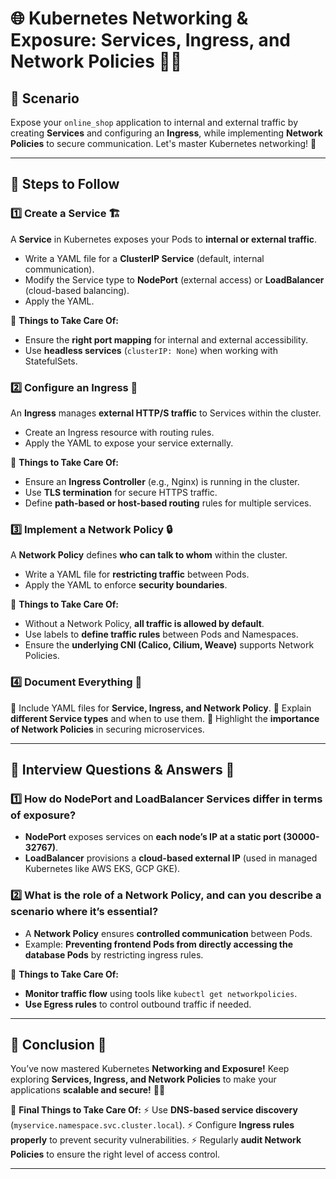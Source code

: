 # 🌐 Kubernetes Networking & Exposure: Services, Ingress, and Network Policies 🚀🔗

## **📜 Scenario**

Expose your `online_shop` application to internal and external traffic by creating **Services** and configuring an **Ingress**, while implementing **Network Policies** to secure communication. Let's master Kubernetes networking! 🎯

---

## **🔹 Steps to Follow**

### **1️⃣ Create a Service 🏗️**

A **Service** in Kubernetes exposes your Pods to **internal or external traffic**.

- Write a YAML file for a **ClusterIP Service** (default, internal communication).
- Modify the Service type to **NodePort** (external access) or **LoadBalancer** (cloud-based balancing).
- Apply the YAML.

📌 **Things to Take Care Of:**

- Ensure the **right port mapping** for internal and external accessibility.
- Use **headless services** (`clusterIP: None`) when working with StatefulSets.

### **2️⃣ Configure an Ingress 🚪**

An **Ingress** manages **external HTTP/S traffic** to Services within the cluster.

- Create an Ingress resource with routing rules.
- Apply the YAML to expose your service externally.

📌 **Things to Take Care Of:**

- Ensure an **Ingress Controller** (e.g., Nginx) is running in the cluster.
- Use **TLS termination** for secure HTTPS traffic.
- Define **path-based or host-based routing** rules for multiple services.

### **3️⃣ Implement a Network Policy 🔒**

A **Network Policy** defines **who can talk to whom** within the cluster.

- Write a YAML file for **restricting traffic** between Pods.
- Apply the YAML to enforce **security boundaries**.

📌 **Things to Take Care Of:**

- Without a Network Policy, **all traffic is allowed by default**.
- Use labels to **define traffic rules** between Pods and Namespaces.
- Ensure the **underlying CNI (Calico, Cilium, Weave)** supports Network Policies.

### **4️⃣ Document Everything 📜**

📌 Include YAML files for **Service, Ingress, and Network Policy**.
📌 Explain **different Service types** and when to use them.
📌 Highlight the **importance of Network Policies** in securing microservices.

---

## **💬 Interview Questions & Answers 📡**

### **1️⃣ How do NodePort and LoadBalancer Services differ in terms of exposure?**

- **NodePort** exposes services on **each node’s IP at a static port (30000-32767)**.
- **LoadBalancer** provisions a **cloud-based external IP** (used in managed Kubernetes like AWS EKS, GCP GKE).

### **2️⃣ What is the role of a Network Policy, and can you describe a scenario where it’s essential?**

- A **Network Policy** ensures **controlled communication** between Pods.
- Example: **Preventing frontend Pods from directly accessing the database Pods** by restricting ingress rules.

📌 **Things to Take Care Of:**

- **Monitor traffic flow** using tools like `kubectl get networkpolicies`.
- **Use Egress rules** to control outbound traffic if needed.

---

## **🎯 Conclusion 🎉**

You’ve now mastered Kubernetes **Networking and Exposure!** Keep exploring **Services, Ingress, and Network Policies** to make your applications **scalable and secure!** 🔐🚀

📌 **Final Things to Take Care Of:**
⚡ Use **DNS-based service discovery** (`myservice.namespace.svc.cluster.local`).
⚡ Configure **Ingress rules properly** to prevent security vulnerabilities.
⚡ Regularly **audit Network Policies** to ensure the right level of access control.

---
